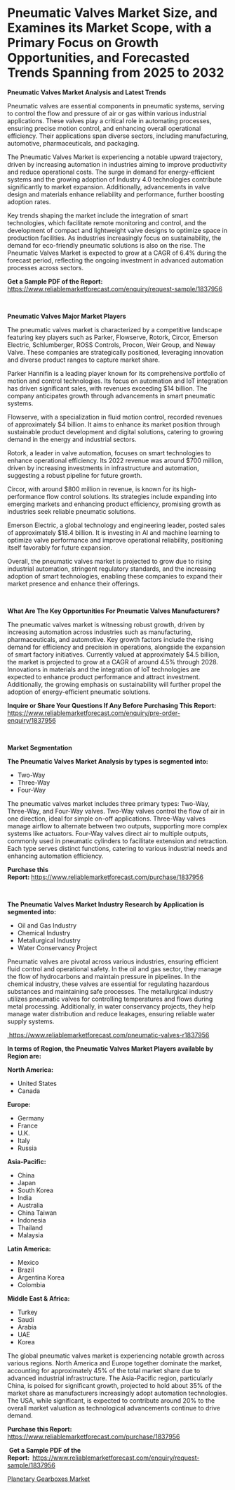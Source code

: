 <p><h1>Pneumatic Valves Market Size, and Examines its Market Scope, with a Primary Focus on Growth Opportunities, and Forecasted Trends Spanning from 2025 to 2032</h1></p><p><strong>Pneumatic Valves Market Analysis and Latest Trends</strong></p>
<p><p>Pneumatic valves are essential components in pneumatic systems, serving to control the flow and pressure of air or gas within various industrial applications. These valves play a critical role in automating processes, ensuring precise motion control, and enhancing overall operational efficiency. Their applications span diverse sectors, including manufacturing, automotive, pharmaceuticals, and packaging.</p><p>The Pneumatic Valves Market is experiencing a notable upward trajectory, driven by increasing automation in industries aiming to improve productivity and reduce operational costs. The surge in demand for energy-efficient systems and the growing adoption of Industry 4.0 technologies contribute significantly to market expansion. Additionally, advancements in valve design and materials enhance reliability and performance, further boosting adoption rates.</p><p>Key trends shaping the market include the integration of smart technologies, which facilitate remote monitoring and control, and the development of compact and lightweight valve designs to optimize space in production facilities. As industries increasingly focus on sustainability, the demand for eco-friendly pneumatic solutions is also on the rise. The Pneumatic Valves Market is expected to grow at a CAGR of 6.4% during the forecast period, reflecting the ongoing investment in advanced automation processes across sectors.</p></p>
<p><strong>Get a Sample PDF of the Report:&nbsp;</strong> <a href="https://www.reliablemarketforecast.com/enquiry/request-sample/1837956?utm_campaign=2230&utm_medium=2&utm_source=Github&utm_content=ia&utm_term=18022025&utm_id=pneumatic-valves">https://www.reliablemarketforecast.com/enquiry/request-sample/1837956</a></p>
<p>&nbsp;</p>
<p><strong>Pneumatic Valves Major Market Players</strong></p>
<p><p>The pneumatic valves market is characterized by a competitive landscape featuring key players such as Parker, Flowserve, Rotork, Circor, Emerson Electric, Schlumberger, ROSS Controls, Procon, Weir Group, and Neway Valve. These companies are strategically positioned, leveraging innovation and diverse product ranges to capture market share.</p><p>Parker Hannifin is a leading player known for its comprehensive portfolio of motion and control technologies. Its focus on automation and IoT integration has driven significant sales, with revenues exceeding $14 billion. The company anticipates growth through advancements in smart pneumatic systems.</p><p>Flowserve, with a specialization in fluid motion control, recorded revenues of approximately $4 billion. It aims to enhance its market position through sustainable product development and digital solutions, catering to growing demand in the energy and industrial sectors.</p><p>Rotork, a leader in valve automation, focuses on smart technologies to enhance operational efficiency. Its 2022 revenue was around $700 million, driven by increasing investments in infrastructure and automation, suggesting a robust pipeline for future growth.</p><p>Circor, with around $800 million in revenue, is known for its high-performance flow control solutions. Its strategies include expanding into emerging markets and enhancing product efficiency, promising growth as industries seek reliable pneumatic solutions.</p><p>Emerson Electric, a global technology and engineering leader, posted sales of approximately $18.4 billion. It is investing in AI and machine learning to optimize valve performance and improve operational reliability, positioning itself favorably for future expansion.</p><p>Overall, the pneumatic valves market is projected to grow due to rising industrial automation, stringent regulatory standards, and the increasing adoption of smart technologies, enabling these companies to expand their market presence and enhance their offerings.</p></p>
<p>&nbsp;</p>
<p><strong>What Are The Key Opportunities For Pneumatic Valves Manufacturers?</strong></p>
<p><p>The pneumatic valves market is witnessing robust growth, driven by increasing automation across industries such as manufacturing, pharmaceuticals, and automotive. Key growth factors include the rising demand for efficiency and precision in operations, alongside the expansion of smart factory initiatives. Currently valued at approximately $4.5 billion, the market is projected to grow at a CAGR of around 4.5% through 2028. Innovations in materials and the integration of IoT technologies are expected to enhance product performance and attract investment. Additionally, the growing emphasis on sustainability will further propel the adoption of energy-efficient pneumatic solutions.</p></p>
<p><strong>Inquire or Share Your Questions If Any Before Purchasing This Report:</strong> <a href="https://www.reliablemarketforecast.com/enquiry/pre-order-enquiry/1837956?utm_campaign=2230&utm_medium=2&utm_source=Github&utm_content=ia&utm_term=18022025&utm_id=pneumatic-valves">https://www.reliablemarketforecast.com/enquiry/pre-order-enquiry/1837956</a></p>
<p>&nbsp;</p>
<p><strong>Market Segmentation</strong></p>
<p><strong>The Pneumatic Valves Market Analysis by types is segmented into:</strong></p>
<p><ul><li>Two-Way</li><li>Three-Way</li><li>Four-Way</li></ul></p>
<p><p>The pneumatic valves market includes three primary types: Two-Way, Three-Way, and Four-Way valves. Two-Way valves control the flow of air in one direction, ideal for simple on-off applications. Three-Way valves manage airflow to alternate between two outputs, supporting more complex systems like actuators. Four-Way valves direct air to multiple outputs, commonly used in pneumatic cylinders to facilitate extension and retraction. Each type serves distinct functions, catering to various industrial needs and enhancing automation efficiency.</p></p>
<p><strong>Purchase this Report:&nbsp;</strong><a href="https://www.reliablemarketforecast.com/purchase/1837956?utm_campaign=2230&utm_medium=2&utm_source=Github&utm_content=ia&utm_term=18022025&utm_id=pneumatic-valves">https://www.reliablemarketforecast.com/purchase/1837956</a></p>
<p>&nbsp;</p>
<p><strong>The Pneumatic Valves Market Industry Research by Application is segmented into:</strong></p>
<p><ul><li>Oil and Gas Industry</li><li>Chemical Industry</li><li>Metallurgical Industry</li><li>Water Conservancy Project</li></ul></p>
<p><p>Pneumatic valves are pivotal across various industries, ensuring efficient fluid control and operational safety. In the oil and gas sector, they manage the flow of hydrocarbons and maintain pressure in pipelines. In the chemical industry, these valves are essential for regulating hazardous substances and maintaining safe processes. The metallurgical industry utilizes pneumatic valves for controlling temperatures and flows during metal processing. Additionally, in water conservancy projects, they help manage water distribution and reduce leakages, ensuring reliable water supply systems.</p></p>
<p><a href="https://www.reliablemarketforecast.com/pneumatic-valves-r1837956?utm_campaign=2230&utm_medium=2&utm_source=Github&utm_content=ia&utm_term=18022025&utm_id=pneumatic-valves">&nbsp;https://www.reliablemarketforecast.com/pneumatic-valves-r1837956</a></p>
<p><strong>In terms of Region, the Pneumatic Valves Market Players available by Region are:</strong></p>
<p>
    <p> <strong> North America: </strong>
        <ul>
            <li>United States</li>
            <li>Canada</li>
        </ul>
        </p> 
    <p> <strong> Europe: </strong>
        <ul>
            <li>Germany</li>
            <li>France</li>
            <li>U.K.</li>
            <li>Italy</li>
            <li>Russia</li>
        </ul>
        </p> 
    <p> <strong> Asia-Pacific: </strong>
        <ul>
            <li>China</li>
            <li>Japan</li>
            <li>South Korea</li>
            <li>India</li>
            <li>Australia</li>
            <li>China Taiwan</li>
            <li>Indonesia</li>
            <li>Thailand</li>
            <li>Malaysia</li>
        </ul>
        </p> 
    <p> <strong> Latin America: </strong>
        <ul>
            <li>Mexico</li>
            <li>Brazil</li>
            <li>Argentina Korea</li>
            <li>Colombia</li>
        </ul>
        </p> 
    <p> <strong> Middle East & Africa: </strong>
        <ul>
            <li>Turkey</li>
            <li>Saudi</li>
            <li>Arabia</li>
            <li>UAE</li>
            <li>Korea</li>
        </ul>
    </p>
    </p>
<p><p>The global pneumatic valves market is experiencing notable growth across various regions. North America and Europe together dominate the market, accounting for approximately 45% of the total market share due to advanced industrial infrastructure. The Asia-Pacific region, particularly China, is poised for significant growth, projected to hold about 35% of the market share as manufacturers increasingly adopt automation technologies. The USA, while significant, is expected to contribute around 20% to the overall market valuation as technological advancements continue to drive demand.</p></p>
<p><strong>Purchase this Report: </strong><a href="https://www.reliablemarketforecast.com/purchase/1837956?utm_campaign=2230&utm_medium=2&utm_source=Github&utm_content=ia&utm_term=18022025&utm_id=pneumatic-valves">https://www.reliablemarketforecast.com/purchase/1837956</a></p>
<p>&nbsp;<strong>Get a Sample PDF of the Report:&nbsp;&nbsp;</strong><a href="https://www.reliablemarketforecast.com/enquiry/request-sample/1837956?utm_campaign=2230&utm_medium=2&utm_source=Github&utm_content=ia&utm_term=18022025&utm_id=pneumatic-valves">https://www.reliablemarketforecast.com/enquiry/request-sample/1837956</a></p>
<p><strong></strong></p>
<p><p><a href="https://github.com/dmitriyvo6rog/Market-Research-Report-List-1/blob/main/planetary-gearboxes-market.md?utm_campaign=2230&utm_medium=2&utm_source=Github&utm_content=ia&utm_term=18022025&utm_id=pneumatic-valves">Planetary Gearboxes Market</a></p></p>